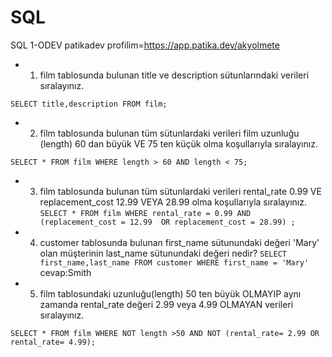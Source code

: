# SQL
SQL 1-ODEV
patikadev profilim=https://app.patika.dev/akyolmete
- 1) film tablosunda bulunan title ve description sütunlarındaki verileri sıralayınız.


`SELECT title,description FROM film;`
- 2) film tablosunda bulunan tüm sütunlardaki verileri film uzunluğu (length) 60 dan büyük VE 75 ten küçük olma koşullarıyla sıralayınız.

 `SELECT * FROM film
  WHERE length > 60 AND length < 75;`
  
  - 3) film tablosunda bulunan tüm sütunlardaki verileri rental_rate 0.99 VE replacement_cost 12.99 VEYA 28.99 olma koşullarıyla sıralayınız.
  `SELECT * FROM film
WHERE rental_rate = 0.99 AND (replacement_cost = 12.99 
OR replacement_cost = 28.99) ;`
- 4) customer tablosunda bulunan first_name sütunundaki değeri 'Mary' olan müşterinin last_name sütunundaki değeri nedir?
`SELECT first_name,last_name FROM customer
WHERE first_name = 'Mary'` cevap:Smith
- 5) film tablosundaki uzunluğu(length) 50 ten büyük OLMAYIP aynı zamanda rental_rate değeri 2.99 veya 4.99 OLMAYAN verileri sıralayınız.

`SELECT * FROM film
WHERE NOT length >50 AND NOT (rental_rate= 2.99 OR rental_rate= 4.99);`
